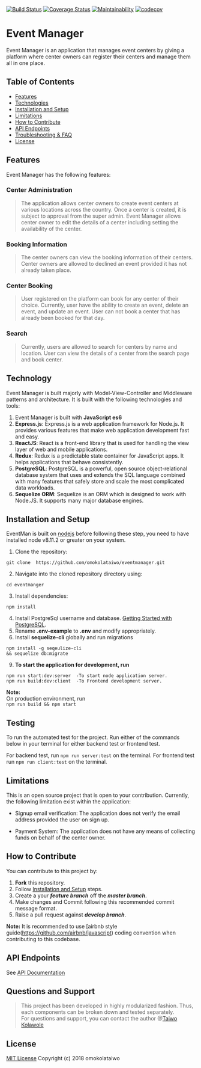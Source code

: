 [![Build Status](https://travis-ci.org/omokolataiwo/eventmanager.svg?branch=develop)](https://travis-ci.org/omokolataiwo/eventmanager)
[![Coverage Status](https://coveralls.io/repos/github/omokolataiwo/eventmanager/badge.svg?branch=develop)](https://coveralls.io/github/omokolataiwo/eventmanager?branch=develop)
[![Maintainability](https://api.codeclimate.com/v1/badges/c777965ceb99782c5981/maintainability)](https://codeclimate.com/github/omokolataiwo/eventmanager/maintainability)
[![codecov](https://codecov.io/gh/omokolataiwo/eventmanager/branch/develop/graph/badge.svg)](https://codecov.io/gh/omokolataiwo/eventmanager)

# Event Manager

Event Manager is an application that manages event centers by giving a platform where center owners can register their centers and manage them all in one place.

## Table of Contents

- [Features](#features)
- [Technologies](#technology)
- [Installation and Setup](#installation-and-setup)
- [Limitations](#limitations)
- [How to Contribute](#how-to-contribute)
- [API Endpoints](#api-endpoints)
- [Troubleshooting & FAQ](#questions-and-support)
- [License](#license)

## Features

Event Manager has the following features:

### Center Administration

> The application allows center owners to create event centers at various locations across the country. Once a center is created, it is subject to approval from the super admin. Event Manager allows center owner to edit the details of a center including setting the availability of the center.

### Booking Information

> The center owners can view the booking information of their centers. Center owners are allowed to declined an event provided it has not already taken place.

### Center Booking

> User registered on the platform can book for any center of their choice. Currently, user have the ability to create an event, delete an event, and update an event. User can not book a center that has already been booked for that day.

### Search

> Currently, users are allowed to search for centers by name and location. User can view the details of a center from the search page and book center.

## Technology

Event Manager is built majorly with Model-View-Controller and Middleware patterns and architecture. It is built with the following technologies and tools:

1.  Event Manager is built with **JavaScript es6**
2.  **Express.js**: Express.js is a web application framework for Node.js. It provides various features that make web application development fast and easy.
3.  **ReactJS**: React is a front-end library that is used for handling the view layer of web and mobile applications.
4.  **Redux**: Redux is a predictable state container for JavaScript apps. It helps applications that behave consistently.
5.  **PostgreSQL**: PostgreSQL is a powerful, open source object-relational database system that uses and extends the SQL language combined with many features that safely store and scale the most complicated data workloads.
6.  **Sequelize ORM**: Sequelize is an ORM which is designed to work with Node.JS. It supports many major database engines.

## Installation and Setup

EventMan is built on [nodejs](https://nodejs.org/) before following these step, you need to have installed node v8.11.2 or greater on your system.

1.  Clone the repository:

```
git clone  https://github.com/omokolataiwo/eventmanager.git
```

2.  Navigate into the cloned repository directory using:

```
cd eventmanger  
```

3.  Install dependencies:

```
npm install  
```

4.  Install PostgreSql username and database. [Getting Started with PostgreSQL](https://www.codementor.io/engineerapart/getting-started-with-postgresql-on-mac-osx-are8jcopb).
5.  Rename **.env-example** to **.env** and modify appropriately.
6.  Install **sequelize-cli** globally and run migrations

```
npm install -g seqeulize-cli  
&& sequelize db:migrate  
```

9.  **To start the application for development, run**

```
npm run start:dev:server  -To start node application server.
npm run build:dev:client  -To Frontend development server.
```

**Note:**  
On production environment, run  
`npm run build && npm start`

## Testing

To run the automated test for the project. Run either of the commands below in your terminal for either backend test or frontend test.

For backend test, run `npm run server:test` on the terminal.
For frontend test run `npm run client:test` on the terminal.

## Limitations

This is an open source project that is open to your contribution. Currently, the following limitation exist within the application:

- Signup email verification: The application does not verify the email address provided the user on sign up.

- Payment System: The application does not have any means of collecting funds on behalf of the center owner.

## How to Contribute

You can contribute to this project by:

1.  **Fork** this repository.
2.  Follow [Installation and Setup](#installation-and-setup) steps.
3.  Create a your **_feature branch_** off the **_master branch_**.
4.  Make changes and Commit following this recommended commit message format.
5.  Raise a pull request against **_develop branch_**.

**Note:** It is recommended to use [airbnb style guide(https://github.com/airbnb/javascript) coding convention when contributing to this codebase.

## API Endpoints

See [API Documentation](http://eventmanng.herokuapp.com/api/doc)

## Questions and Support

> This project has been developed in highly modularized fashion. Thus, each components can be broken down and tested separately.  
> For questions and support, you can contact the author @[Taiwo Kolawole](<mailto:[kolawole.taiwo@andela.com](mailto:kolawole.taiwo@andela.com)>)

## License

[MIT License](./LICENSE)
Copyright (c) 2018 omokolataiwo
